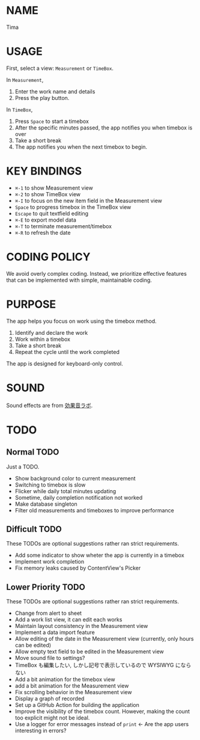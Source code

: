 # NAME

Tima

# USAGE

First, select a view: `Measurement` or `TimeBox`.

In `Measurement`,

1. Enter the work name and details
1. Press the play button.

In `TimeBox`,

1. Press `Space` to start a timebox
1. After the specific minutes passed, the app notifies you when timebox is over
1. Take a short break
1. The app notifies you when the next timebox to begin.

# KEY BINDINGS

- `⌘-1` to show Measurement view
- `⌘-2` to show TimeBox view
- `⌘-I` to focus on the new item field in the Measurement view
- `Space` to progress timebox in the TimeBox view
- `Escape` to quit textfield editing
- `⌘-E` to export model data
- `⌘-T` to terminate measurement/timebox
- `⌘-R` to refresh the date

# CODING POLICY

We avoid overly complex coding. Instead, we prioritize effective features that
can be implemented with simple, maintainable coding.

# PURPOSE

The app helps you focus on work using the timebox method.

1. Identify and declare the work
1. Work within a timebox
1. Take a short break
1. Repeat the cycle until the work completed

The app is designed for keyboard-only control.

# SOUND

Sound effects are from [効果音ラボ](https://soundeffect-lab.info).

# TODO

## Normal TODO

Just a TODO.

- Show background color to current measurement
- Switching to timebox is slow
- Flicker while daily total minutes updating
- Sometime, daily completion notification not worked
- Make database singleton
- Filter old measurements and timeboxes to improve performance

## Difficult TODO

These TODOs are optional suggestions rather ran strict requirements.

- Add some indicator to show wheter the app is currently in a timebox
- Implement work completion
- Fix memory leaks caused by ContentView's Picker

## Lower Priority TODO

These TODOs are optional suggestions rather ran strict requirements.

- Change from alert to sheet
- Add a work list view, it can edit each works
- Maintain layout consistency in the Measurement view
- Implement a data import feature
- Allow editing of the date in the Measurement view (currently, only hours can be edited)
- Allow empty text field to be edited in the Measurement view
- Move sound file to settings?
- TimeBox も編集したい, しかし記号で表示しているので WYSIWYG にならない
- Add a bit animation for the timebox view
- add a bit animation for the Measurement view
- Fix scrolling behavior in the Measurement view
- Display a graph of recorded
- Set up a GitHub Action for building the application
- Improve the visibility of the timebox count. However, making the count too explicit might not be ideal.
- Use a logger for error messages instead of `print` <- Are the app users interesting in errors?

